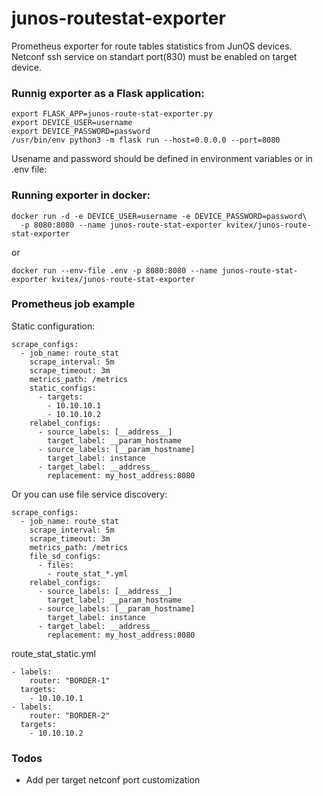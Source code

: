 # junos-routestat-exporter
Prometheus exporter for route tables statistics from JunOS devices.
Netconf ssh service on standart port(830) must be enabled on target device.

### Runnig exporter as a Flask application:

```
export FLASK_APP=junos-route-stat-exporter.py
export DEVICE_USER=username
export DEVICE_PASSWORD=password
/usr/bin/env python3 -m flask run --host=0.0.0.0 --port=8080
```

Usename and password should be defined in environment variables or in .env file:

### Running exporter in docker:
```
docker run -d -e DEVICE_USER=username -e DEVICE_PASSWORD=password\
  -p 8080:8080 --name junos-route-stat-exporter kvitex/junos-route-stat-exporter
```

or

```
docker run --env-file .env -p 8080:8080 --name junos-route-stat-exporter kvitex/junos-route-stat-exporter
```

### Prometheus job example

Static configuration:

```
scrape_configs:
  - job_name: route_stat
    scrape_interval: 5m
    scrape_timeout: 3m
    metrics_path: /metrics
    static_configs:
      - targets:
        - 10.10.10.1
        - 10.10.10.2
    relabel_configs:
      - source_labels: [__address__]
        target_label: __param_hostname
      - source_labels: [__param_hostname]
        target_label: instance
      - target_label: __address__
        replacement: my_host_address:8080
```

Or you can use file service discovery:

```
scrape_configs:
  - job_name: route_stat
    scrape_interval: 5m
    scrape_timeout: 3m
    metrics_path: /metrics
    file_sd_configs:
      - files:
        - route_stat_*.yml
    relabel_configs:
      - source_labels: [__address__]
        target_label: __param_hostname
      - source_labels: [__param_hostname]
        target_label: instance
      - target_label: __address__
        replacement: my_host_address:8080
```

route_stat_static.yml

```
- labels:
    router: "BORDER-1"
  targets:
    - 10.10.10.1
- labels:
    router: "BORDER-2"
  targets:
    - 10.10.10.2
```

### Todos

 - Add per target netconf port customization 
 

